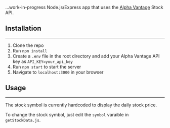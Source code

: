 ...work-in-progress Node.js/Express app that uses the [Alpha Vantage](https://www.alphavantage.co) Stock API.

## Installation

---

1. Clone the repo
2. Run `npm install`
3. Create a `.env` file in the root directory and add your Alpha Vantage API key as `API_KEY=your_api_key`
4. Run `npm start` to start the server
5. Navigate to `localhost:3000` in your browser

## Usage

---

The stock symbol is currently hardcoded to display the daily stock price.

To change the stock symbol, just edit the `symbol` varaible in `getStockData.js`.
